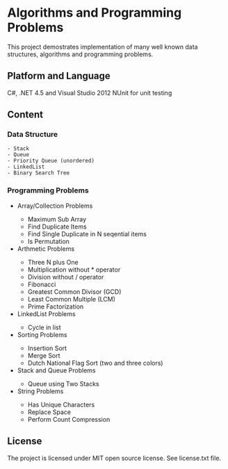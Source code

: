 Algorithms and Programming Problems 
====================================

This project demostrates implementation of many well known data structures, algorithms and programming problems. 

Platform and Language
---------------------

C#, .NET 4.5 and Visual Studio 2012
NUnit for unit testing 

Content
--------

<h3>Data Structure</h3>

	- Stack
	- Queue
	- Priority Queue (unordered)
	- LinkedList
	- Binary Search Tree

<h3>Programming Problems</h3>

<ul>
	<li>Array/Collection Problems</li>
		<ul>
			<li> Maximum Sub Array </li>
			<li> Find Duplicate Items </li>
			<li> Find Single Duplicate in N seqential items </li>
			<li> Is Permutation </li>
		</ul>
	<li>Arthmetic Problems</li>
		<ul>
			<li> Three N plus One </li>
			<li> Multiplication without * operator </li>
			<li> Division without / operator </li>
			<li> Fibonacci </li>
			<li> Greatest Common Divisor (GCD) </li>
			<li> Least Common Multiple (LCM) </li>
			<li> Prime Factorization </li>
		</ul>
	<li>LinkedList Problems</li>
		<ul>
			<li> Cycle in list </li>
		</ul>
	<li>Sorting Problems</li>
		<ul>
			<li> Insertion Sort </li>
			<li> Merge Sort </li>
			<li> Dutch National Flag Sort (two and three colors)</li>
		</ul>
	<li>Stack and Queue Problems</li>
		<ul>
			<li> Queue using Two Stacks </li>
		</ul>
	<li>String Problems</li>
		<ul>
			<li> Has Unique Characters </li>
			<li> Replace Space </li>
			<li> Perform Count Compression </li>
		</ul>
</ul>

License
-------
The project is licensed under MIT open source license. See license.txt file.